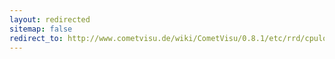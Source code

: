 ```yaml
---
layout: redirected
sitemap: false
redirect_to: http://www.cometvisu.de/wiki/CometVisu/0.8.1/etc/rrd/cpuload/de/
---
```


